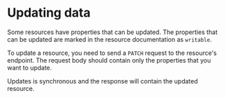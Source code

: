 # Updating data

Some resources have properties that can be updated. The properties that can be updated are marked in the resource
documentation as `writable`.

To update a resource, you need to send a `PATCH` request to the resource's endpoint. The request body should contain
only the properties that you want to update.

Updates is synchronous and the response will contain the updated resource.